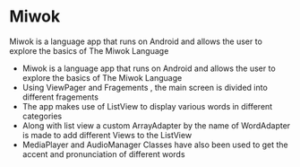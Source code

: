 # Miwok
Miwok is a language app that runs on Android and allows the user to explore the basics of The Miwok Language

* Miwok is a language app that runs on Android and allows the user to explore the basics of The Miwok Language
* Using ViewPager and Fragements , the main screen is divided into different fragements
* The app makes use of ListView to display various words in different categories
* Along with list view a custom ArrayAdapter by the name of WordAdapter is made to add different Views to the ListView
* MediaPlayer and AudioManager Classes have also been used to get the accent and pronunciation of different words
